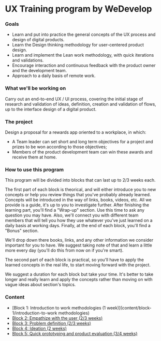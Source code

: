 # UX Training program by WeDevelop

### Goals

- Learn and put into practice the general concepts of the UX process and design of digital products.
- Learn the Design thinking methodology for user-centered product design.
- Learn and implement the Lean work methodology, with quick iterations and validations.
- Encourage interaction and continuous feedback with the product owner and the development team.
- Approach to a daily basis of remote work.

### What we'll be working on

Carry out an end-to-end UX / UI process, covering the initial stage of research and validation of ideas, definition, creation and validation of flows, up to the interface design of a digital product.

### The project

Design a proposal for a rewards app oriented to a workplace, in which:
- A Team leader can set short and long term objectives for a project and prizes to be won according to those objectives;
- Members of the product development team can win these awards and receive them at home.

### How to use this program

This program will be divided into blocks that can last up to 2/3 weeks each.

The first part of each block is theorical, and will either introduce you to new concepts or help you review things that you've probably already learned. Concepts will be introduced in the way of links, books, videos, etc. All we provide is a guide, it's up to you to investigate further.
After finishing the learning part, you'll find a "Wrap-up" section. Use this time to ask any question you may have. Also, we'll connect you with different team members that will tell you how they use whatever you've just learned on a daily basis at working days. Finally, at the end of each block, you'll find a "Bonus" section.

We'll drop down there books, links, and any other information we consider important for you to have. We suggest taking note of that and learn a little more every day (you'll do this from now on if you're smart).

The second part of each block is practical, so you'll have to apply the learned concepts in the real life, to start moving forward with the project.

We suggest a duration for each block but take your time. It's better to take longer and really learn and apply the concepts rather than moving on with vague ideas about section's topics.

### Content

- [Block 1: Introduction to work methodologies (1 week)](content/block-1/introduction-to-work methodologies)
- [Block 2: Empathize with the user (2/3 weeks)](../)
- [Block 3: Problem definition (2/3 weeks)](../)
- [Block 4: Ideation (2 weeks)](../)
- [Block 5: Quick prototyping and product evaluation (3/4 weeks)](../)
